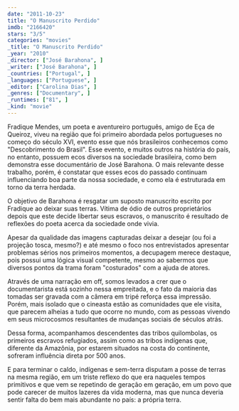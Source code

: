 ```yaml
---
date: "2011-10-23"
title: "O Manuscrito Perdido"
imdb: "2166420"
stars: "3/5"
categories: "movies"
_title: "O Manuscrito Perdido"
_year: "2010"
_director: ["José Barahona", ]
_writer: ["José Barahona", ]
_countries: ["Portugal", ]
_languages: ["Portuguese", ]
_editor: ["Carolina Dias", ]
_genres: ["Documentary", ]
_runtimes: ["81", ]
_kind: "movie"
---
```

Fradique Mendes, um poeta e aventureiro português, amigo de Eça de Queiroz, viveu na região que foi primeiro abordada pelos portugueses no começo do século XVI, evento esse que nós brasileiros conhecemos como "Descobrimento do Brasil". Esse evento, e muitos outros na história do país, no entanto, possuem ecos diversos na sociedade brasileira, como bem demonstra esse documentário de José Barahona. O mais relevante desse trabalho, porém, é constatar que esses ecos do passado continuam influenciando boa parte da nossa sociedade, e como ela é estruturada em torno da terra herdada.

O objetivo de Barahona é resgatar um suposto manuscrito escrito por Fradique ao deixar suas terras. Vítima de ódio de outros proprietários depois que este decide libertar seus escravos, o manuscrito é resultado de reflexões do poeta acerca da sociedade onde vivia.

Apesar da qualidade das imagens capturadas deixar a desejar (ou foi a projeção tosca, mesmo?) e até mesmo o foco nos entrevistados apresentar problemas sérios nos primeiros momentos, a decupagem merece destaque, pois possui uma lógica visual competente, mesmo ao sabermos que diversos pontos da trama foram "costurados" com a ajuda de atores.

Através de uma narração em off, somos levados a crer que o documentarista está sozinho nessa empreitada, e o fato da maioria das tomadas ser gravada com a câmera em tripé reforça essa impressão. Porém, mais isolado que o cineasta estão as comunidades que ele visita, que parecem alheias a tudo que ocorre no mundo, com as pessoas vivendo em seus microcosmos resultantes de mudanças sociais de séculos atrás.

Dessa forma, acompanhamos descendentes das tribos quilombolas, os primeiros escravos refugiados, assim como as tribos indígenas que, diferente da Amazônia, por estarem situados na costa do continente, sofreram influência direta por 500 anos.

E para terminar o caldo, indígenas e sem-terra disputam a posse de terras na mesma região, em um triste reflexo do que era naqueles tempos primitivos e que vem se repetindo de geração em geração, em um povo que pode carecer de muitos lazeres da vida moderna, mas que nunca deveria sentir falta do bem mais abundante no país: a própria terra.

